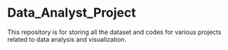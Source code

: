 # Data_Analyst_Project

This repository is for storing all the dataset and codes for various projects related to data analysis and visualization.


